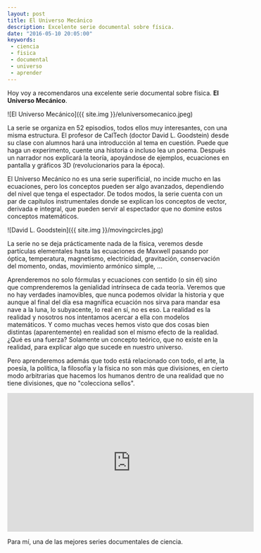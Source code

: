 ```yaml
---
layout: post
title: El Universo Mecánico
description: Excelente serie documental sobre física.
date: "2016-05-10 20:05:00"
keywords:
 - ciencia
 - fisica
 - documental
 - universo
 - aprender
---
```


Hoy voy a recomendaros una excelente serie documental sobre física. __El Universo Mecánico__.

![El Universo Mecánico]({{ site.img }}/eluniversomecanico.jpeg)

La serie se organiza en 52 episodios, todos ellos muy interesantes, con una misma estructura. El profesor de CalTech (doctor David L. Goodstein) desde su clase con alumnos hará una introducción al tema en cuestión. Puede que haga un experimento, cuente una historia o incluso lea un poema. Después un narrador nos explicará la teoría, apoyándose de ejemplos, ecuaciones en pantalla y gráficos 3D (revolucionarios para la época).

El Universo Mecánico no es una serie superificial, no incide mucho en las ecuaciones, pero los conceptos pueden ser algo avanzados, dependiendo del nivel que tenga el espectador. De todos modos, la serie cuenta con un par de capítulos instrumentales donde se explican los conceptos de vector, derivada e integral, que pueden servir al espectador que no domine estos conceptos matemáticos.

![David L. Goodstein]({{ site.img }}/movingcircles.jpg)

La serie no se deja prácticamente nada de la física, veremos desde partículas elementales hasta las ecuaciones de Maxwell pasando por óptica, temperatura, magnetismo, electricidad, gravitación, conservación del momento, ondas, movimiento armónico simple, ...

Aprenderemos no solo fórmulas y ecuaciones con sentido (o sin él) sino que comprenderemos la genialidad intrínseca de cada teoría. Veremos que no hay verdades inamovibles, que nunca podemos olvidar la historia y que aunque al final del día esa magnífica ecuación nos sirva para mandar esa nave a la luna, lo subyacente, lo real en sí, no es eso. La realidad es la realidad y nosotros nos intentamos acercar a ella con modelos matemáticos. Y como muchas veces hemos visto que dos cosas bien distintas (aparentemente) en realidad son el mismo efecto de la realidad. ¿Qué es una fuerza? Solamente un concepto teórico, que no existe en la realidad, para explicar algo que sucede en nuestro universo.

Pero aprenderemos además que todo está relacionado con todo, el arte, la poesía, la política, la filosofía y la física no son más que divisiones, en cierto modo arbitrarias que hacemos los humanos dentro de una realidad que no tiene divisiones, que no "colecciona sellos".

<iframe width="560" height="315" src="https://www.youtube-nocookie.com/embed/QwEq5NdEOqo?list=PLbVU10RMo-a707GUomDWzPY0I40JyveLt" frameborder="0" allowfullscreen></iframe>

Para mí, una de las mejores series documentales de ciencia.

